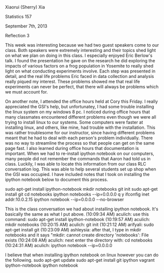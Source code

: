 Xiaorui (Sherry) Xia

Statistics 157

September 7th, 2013

Reflection 3

This week was interesting because we had two guest speakers come to our class. Both speakers were extremely interesting 
and their topics shed light on what we plan on doing in this class. I especially enjoyed Eric Berlow's talk. I found the
presentation he gave on the research he did exploring the impacts of various factors on a frog population in 
Yosemite to really shed light on what conducting experiments involve. Each step was presented in detail, and the
real life problems Eric faced in data collection and analysis really piqued my interest. These problems showed me that 
real life experiments can never be perfect, that there will always be problems which we must account for.

On another note, I attended the office hours held at Cory this Friday. I really appreciated the GSI's help, but unfortunatey,
I had some trouble installing the linux system on my windows 8 pc. I noticed during office hours that many classmates encountered
different problems even though we were all trying to install linux to our systems. Some computers were faster at installing
linux, and others, like mine, had trouble with the installation. This was rather troublesome for our instructor, since having
different problems meant that he had to deal with each person's problem individually. There was no way to streamline the 
process so that people can get on the same page fast. I also learned during office hours that documentation is important. 
When we had to re-install ipython notebook on our computers, many people did not remember the commands that Aaron had 
told us in class. Luckily, I was able to locate this information from our class RLC conversation log. This was able to
help several students set up shop when the GSI was occupied. I have included notes that I took on installing the ipython
notebook below to document this process. 

sudo apt-get install ipython-notebook
mkdir notebooks
git init
sudo apt-get install git
cd notebooks
ipython notebooks --ip=0.0.0.0 
q
y
ifconfig
inet addr:10.0.2.15 <this should be your IP address>
ipython notebook --ip=0.0.0.0 --no-browser

This is the class conversation we had about installing ipython notebook. It's basically the same as what I put above.
(10:09:34 AM) aculich: use this command: sudo apt-get install ipython-notebook
(10:19:57 AM) aculich: mkdir notebooks
(10:20:15 AM) aculich: git init
(10:21:12 AM) arifyali: sudo apt-get install git
(10:23:09 AM) ashleysia: after that, I type in mkdir notebooks and it says "mkdir: cannot create directory 'notebooks': File exists
(10:24:08 AM) aculich: next enter the directory with: cd notebooks
(10:24:31 AM) aculich: ipython notebook --ip=0.0.0.0

I believe that when installing ipython notebook on linux however you can do the following.
sudo apt-get update
sudo apt-get install git ipython vagrant ipython-notebook
ipython notebook

